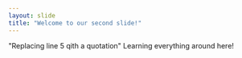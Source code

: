 ```yaml
---
layout: slide
title: "Welcome to our second slide!"
---
```

"Replacing line 5 qith a quotation"
Learning everything around here!
